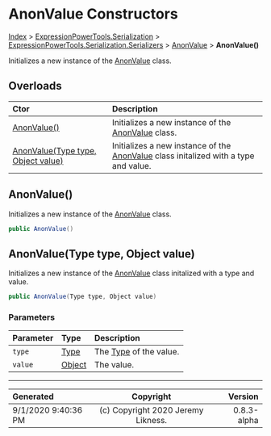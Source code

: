 ﻿# AnonValue Constructors

[Index](../index.md) > [ExpressionPowerTools.Serialization](ExpressionPowerTools.Serialization.a.md) > [ExpressionPowerTools.Serialization.Serializers](ExpressionPowerTools.Serialization.Serializers.n.md) > [AnonValue](ExpressionPowerTools.Serialization.Serializers.AnonValue.cs.md) > **AnonValue()**

Initializes a new instance of the [AnonValue](ExpressionPowerTools.Serialization.Serializers.AnonValue.cs.md) class.

## Overloads

| Ctor | Description |
| :-- | :-- |
| [AnonValue()](#anonvalue) | Initializes a new instance of the [AnonValue](ExpressionPowerTools.Serialization.Serializers.AnonValue.cs.md) class. |
| [AnonValue(Type type, Object value)](#anonvaluetype-type-object-value) | Initializes a new instance of the [AnonValue](ExpressionPowerTools.Serialization.Serializers.AnonValue.cs.md) class initalized            with a type and value. |

## AnonValue()

Initializes a new instance of the [AnonValue](ExpressionPowerTools.Serialization.Serializers.AnonValue.cs.md) class.

```csharp
public AnonValue()
```



## AnonValue(Type type, Object value)

Initializes a new instance of the [AnonValue](ExpressionPowerTools.Serialization.Serializers.AnonValue.cs.md) class initalized
            with a type and value.

```csharp
public AnonValue(Type type, Object value)
```

### Parameters

| Parameter | Type | Description |
| :-- | :-- | :-- |
| `type` | [Type](https://docs.microsoft.com/dotnet/api/system.type) | The [Type](https://docs.microsoft.com/dotnet/api/system.type) of the value. |
| `value` | [Object](https://docs.microsoft.com/dotnet/api/system.object) | The value. |



---

| Generated | Copyright | Version |
| :-- | :-: | --: |
| 9/1/2020 9:40:36 PM | (c) Copyright 2020 Jeremy Likness. | 0.8.3-alpha |

